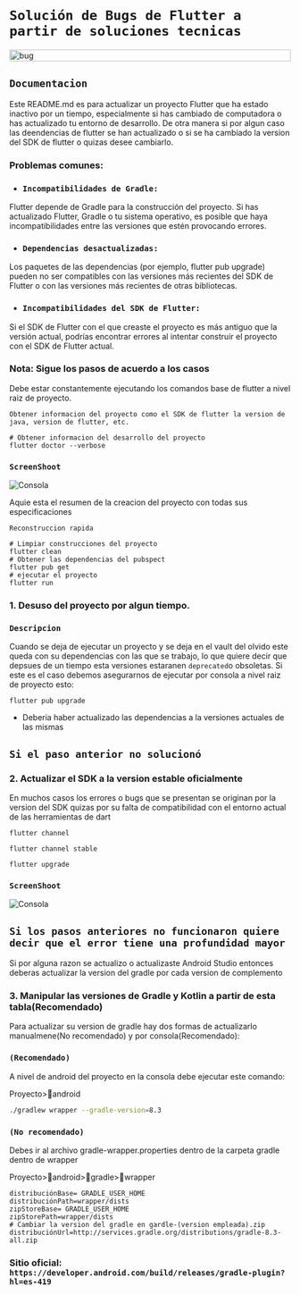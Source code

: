 # `Solución de Bugs de Flutter a partir de soluciones tecnicas`

<div style="display: flex; justify-content: space-between;">
    <img src="https://github.com/user-attachments/assets/ca42b94b-ff08-49ef-abd9-ac109ef58e80" alt="bug" width="100%" />
</div>

## `Documentacion`

Este README.md es para actualizar un proyecto Flutter que ha estado inactivo por un tiempo, especialmente si has cambiado de computadora o has actualizado tu entorno de desarrollo. De otra manera si por algun caso
las deendencias de flutter se han actualizado o si se ha cambiado la version del SDK de flutter o quizas desee cambiarlo.

### Problemas comunes:
- ### `Incompatibilidades de Gradle:` 
Flutter depende de Gradle para la construcción del proyecto. Si has actualizado Flutter, Gradle o tu sistema operativo, es posible que haya incompatibilidades entre las versiones que estén provocando errores.

- ### `Dependencias desactualizadas:` 
Los paquetes de las dependencias (por ejemplo, flutter pub upgrade) pueden no ser compatibles con las versiones más recientes del SDK de Flutter o con las versiones más recientes de otras bibliotecas.

- ### `Incompatibilidades del SDK de Flutter:` 
Si el SDK de Flutter con el que creaste el proyecto es más antiguo que la versión actual, podrías encontrar errores al intentar construir el proyecto con el SDK de Flutter actual.

### Nota: Sigue los pasos de acuerdo a los casos

Debe estar constantemente ejecutando los comandos base de flutter a nivel raiz de proyecto.

`Obtener informacion del proyecto como el SDK de flutter la version de java, version de flutter, etc.`

```sh(bash)
# Obtener informacion del desarrollo del proyecto
flutter doctor --verbose
```

### `ScreenShoot`

![Consola](https://github.com/user-attachments/assets/fa2ba3d6-4b80-49f8-8485-5a8186c3b273)

Aquie esta el resumen de la creacion del proyecto con todas sus especificaciones

`Reconstruccion rapida`

```sh(bash)
# Limpiar construcciones del proyecto
flutter clean
# Obtener las dependencias del pubspect
flutter pub get
# ejecutar el proyecto
flutter run
```

### 1. Desuso del proyecto por algun tiempo.

### `Descripcion`

Cuando se deja de ejecutar un proyecto y se deja en el vault del olvido este queda con su dependencias con las que se trabajo, lo que quiere decir que depsues de un tiempo esta versiones estaranen `deprecated`o obsoletas.
Si este es el caso debemos asegurarnos de ejecutar por consola a nivel raiz de proyecto esto:

```sh(bash)
flutter pub upgrade
```

- Deberia haber actualizado las dependencias a la versiones actuales de las mismas 

## `Si el paso anterior no solucionó`
### 2. Actualizar el SDK a la version estable oficialmente

En muchos casos los errores o bugs que se presentan se originan por la version del SDK quizas por su falta de compatibilidad con el entorno actual de las herramientas de dart

```sh(bash)
flutter channel
```

```sh(bash)
flutter channel stable
```

```sh(bash)
flutter upgrade
```

### `ScreenShoot`

![Consola](https://github.com/user-attachments/assets/0077ad05-ca07-4e7a-a4bd-33834b0e7eb4)

## `Si los pasos anteriores no funcionaron quiere decir que el error tiene una profundidad mayor`
Si por alguna razon se actualizo o actualizaste Android Studio entonces deberas actualizar la version del gradle por cada version de complemento

### 3. Manipular las versiones de Gradle y Kotlin a partir de esta tabla(Recomendado)
Para actualizar su version de gradle hay dos formas de actualizarlo manualmene(No recomendado) y por consola(Recomendado):

### `(Recomendado)`
A nivel de android del proyecto en la consola debe ejecutar este comando:

Proyecto>📂android

```sh
./gradlew wrapper --gradle-version=8.3
```

### `(No recomendado)`

Debes ir al archivo gradle-wrapper.properties dentro de la carpeta gradle dentro de wrapper

Proyecto>📂android>📂gradle>📂wrapper

```text
distribuciónBase= GRADLE_USER_HOME
distribuciónPath=wrapper/dists
zipStoreBase= GRADLE_USER_HOME
zipStorePath=wrapper/dists
# Cambiar la version del gradle en gardle-(version empleada).zip
distribuciónUrl=http://services.gradle.org/distributions/gradle-8.3-all.zip
```

### Sitio oficial: `https://developer.android.com/build/releases/gradle-plugin?hl=es-419`
